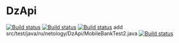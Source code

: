 # DzApi
[![Build status](https://ci.appveyor.com/api/projects/status/wdcmgstkb0lo2xo6/branch/main?svg=true)](https://ci.appveyor.com/project/UliaF80/dzapi/branch/main)
[![Build status](https://ci.appveyor.com/api/projects/status/wdcmgstkb0lo2xo6/branch/main?svg=true)](https://ci.appveyor.com/project/UliaF80/dzapi/branch/main)
[![Build status](https://ci.appveyor.com/api/projects/status/wdcmgstkb0lo2xo6/branch/main?svg=true)](https://ci.appveyor.com/project/UliaF80/dzapi/branch/main)
add src/test/java/ru/netology/DzApi/MobileBankTest2.java
[![Build status](https://ci.appveyor.com/api/projects/status/x9m29jmy97ejrm4q/branch/main?svg=true)](https://ci.appveyor.com/project/UliaF80/dzapi-ymiim/branch/main)

